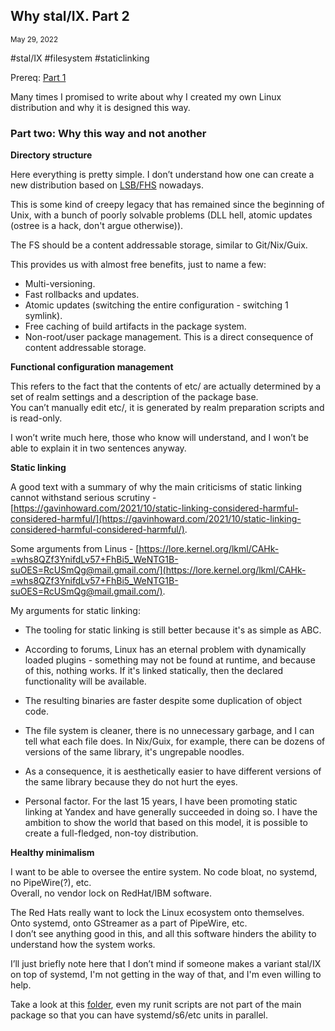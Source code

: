 ## Why stal/IX. Part 2
<sup> May 29, 2022 </sup>

#stal/IX #filesystem #staticlinking

Prereq: [Part 1](9_Stalix1.md)

Many times I promised to write about why I created my own Linux distribution and why it is designed this way.

### Part two: Why this way and not another

**Directory structure**

Here everything is pretty simple. I don’t understand how one can create a new distribution based on [LSB/FHS](https://en.wikipedia.org/wiki/Filesystem_Hierarchy_Standard) nowadays.

This is some kind of creepy legacy that has remained since the beginning of Unix, with a bunch of poorly solvable problems (DLL hell, atomic updates (ostree is a hack, don't argue otherwise)).

The FS should be a content addressable storage, similar to Git/Nix/Guix.

This provides us with almost free benefits, just to name a few:
- Multi-versioning.
- Fast rollbacks and updates.
- Atomic updates (switching the entire configuration - switching 1 symlink).
- Free caching of build artifacts in the package system.
- Non-root/user package management. This is a direct consequence of content addressable storage.

**Functional configuration management**

This refers to the fact that the contents of etc/ are actually determined by a set of realm settings and a description of the package base.<br>
You can’t manually edit etc/, it is generated by realm preparation scripts and is read-only.

I won’t write much here, those who know will understand, and I won’t be able to explain it in two sentences anyway.

**Static linking**

A good text with a summary of why the main criticisms of static linking cannot withstand serious scrutiny - [https://gavinhoward.com/2021/10/static-linking-considered-harmful-considered-harmful/](https://gavinhoward.com/2021/10/static-linking-considered-harmful-considered-harmful/).

Some arguments from Linus - [https://lore.kernel.org/lkml/CAHk-=whs8QZf3YnifdLv57+FhBi5_WeNTG1B-suOES=RcUSmQg@mail.gmail.com/](https://lore.kernel.org/lkml/CAHk-=whs8QZf3YnifdLv57+FhBi5_WeNTG1B-suOES=RcUSmQg@mail.gmail.com/).

My arguments for static linking:

- The tooling for static linking is still better because it's as simple as ABC.

- According to forums, Linux has an eternal problem with dynamically loaded plugins - something may not be found at runtime, and because of this, nothing works. If it's linked statically, then the declared functionality will be available.

- The resulting binaries are faster despite some duplication of object code.

- The file system is cleaner, there is no unnecessary garbage, and I can tell what each file does. In Nix/Guix, for example, there can be dozens of versions of the same library, it's ungrepable noodles.

- As a consequence, it is aesthetically easier to have different versions of the same library because they do not hurt the eyes.

- Personal factor. For the last 15 years, I have been promoting static linking at Yandex and have generally succeeded in doing so. I have the ambition to show the world that based on this model, it is possible to create a full-fledged, non-toy distribution.

**Healthy minimalism**

I want to be able to oversee the entire system. No code bloat, no systemd, no PipeWire(?), etc.<br>
Overall, no vendor lock on RedHat/IBM software.

The Red Hats really want to lock the Linux ecosystem onto themselves. Onto systemd, onto GStreamer as a part of PipeWire, etc.<br>
I don’t see anything good in this, and all this software hinders the ability to understand how the system works.

I’ll just briefly note here that I don’t mind if someone makes a variant stal/IX on top of systemd, I'm not getting in the way of that, and I'm even willing to help.

Take a look at this [folder](https://git.sr.ht/~pg/ix/tree/main/item/pkgs/bin/dbus), even my runit scripts are not part of the main package so that you can have systemd/s6/etc units in parallel.

